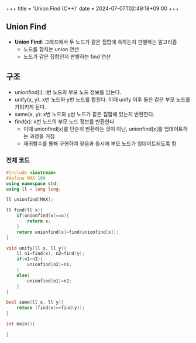 +++
title = 'Union Find (C++)'
date = 2024-07-07T02:49:18+09:00
+++

## Union Find
- **Union Find**: 그래프에서 두 노드가 같은 집합에 속하는지 판별하는 알고리즘
    - 노드를 합치는 union 연산
    - 노드가 같은 집합인지 판별하는 find 연산

## 구조
- unionfind[i]: i번 노드의 부모 노드 정보를 담는다.
- unify(x, y): x번 노드와 y번 노드를 합친다. 이때 unify 이후 둘은 같은 부모 노드를 가리키게 된다.
- same(x, y): x번 노드와 y번 노드가 같은 집합에 있는지 반환한다.
- find(x): x번 노드의 부모 노드 정보를 반환한다
    - 이때 unionfind[x]를 단순히 반환하는 것이 아닌, unionfind[x]를 업데이트하는 과정을 거침
    - 재귀함수를 통해 구현하여 찾음과 동시에 부모 노드가 업데이트되도록 함

### 전체 코드
```C++
#include <iostream>
#define MAX 100
using namespace std;
using ll = long long;

ll unionfind[MAX];

ll find(ll x){
    if(unionfind[x]==x){    
        return x;
    }
    return unionfind[x]=find(unionfind[x]);
}

void unify(ll x, ll y){
    ll n1=find(x), n2=find(y);
    if(n1<n2){
        unionfind[n2]=n1;
    }
    else{
        unionfind[n1]=n2;
    }
}

bool same(ll x, ll y){
    return (find(x)==find(y));
}

int main(){
    
}
```